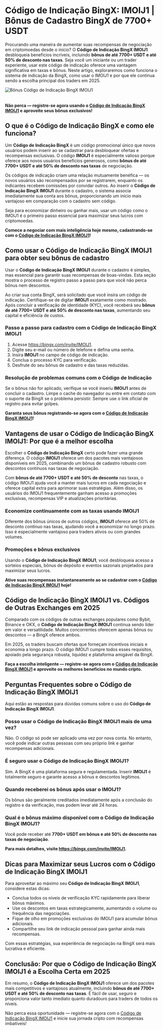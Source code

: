<h1>Código de Indicação BingX: IMOIJ1 | Bônus de Cadastro BingX de 7700+ USDT</h1>
<p>Procurando uma maneira de aumentar suas recompensas de negociação em criptomoedas desde o início? O <strong>Código de Indicação BingX IMOIJ1</strong> desbloqueia benefícios incríveis, incluindo <strong>bônus de até 7700+ USDT e até 50% de desconto nas taxas</strong>. Seja você um iniciante ou um trader experiente, usar este código de indicação oferece uma vantagem significativa em taxas e bônus. Neste artigo, exploraremos como funciona o sistema de indicação da BingX, como usar o IMOIJ1 e por que ele continua sendo a escolha principal dos traders em 2025.</p>
<img src="https://images.mirror-media.xyz/publication-images/ubp9hkvKYCbqJ3NidSYp3.png" alt="Bônus Código de Indicação BingX IMOIJ1" style="max-width:100%;height:auto;margin-bottom:20px;">
<p><strong>Não perca — registre-se agora usando o <a href="https://bingx.com/invite/IMOIJ1">Código de Indicação BingX IMOIJ1</a> e aproveite seus bônus exclusivos!</strong></p>

<h2>O que é o Código de Indicação BingX e como ele funciona?</h2>
<p>Um <strong>Código de Indicação BingX</strong> é um código promocional único que novos usuários podem inserir ao se cadastrar para desbloquear ofertas e recompensas exclusivas. O código <strong>IMOIJ1</strong> é especialmente valioso porque oferece aos novos usuários benefícios generosos, como <strong>bônus de até 7700+ USDT e até 50% de desconto nas taxas</strong> de negociação.</p>
<p>Os códigos de indicação criam uma relação mutuamente benéfica — os novos usuários são recompensados por se registrarem, enquanto os indicantes recebem comissões por convidar outros. Ao inserir o <strong>Código de Indicação BingX IMOIJ1</strong> durante o cadastro, o sistema associa imediatamente sua conta aos bônus, proporcionando um início mais vantajoso em comparação com o cadastro sem código.</p>
<p>Seja para economizar dinheiro ou ganhar mais, usar um código como o IMOIJ1 é o primeiro passo essencial para maximizar seus lucros com criptomoedas.</p>
<p><strong>Comece a negociar com mais inteligência hoje mesmo, cadastrando-se com o <a href="https://bingx.com/invite/IMOIJ1">Código de Indicação BingX IMOIJ1</a>!</strong></p>

<h2>Como usar o Código de Indicação BingX IMOIJ1 para obter seu bônus de cadastro</h2>
<p>Usar o <strong>Código de Indicação BingX IMOIJ1</strong> durante o cadastro é simples, mas essencial para garantir suas recompensas de boas-vindas. Esta seção mostra o processo de registro passo a passo para que você não perca bônus nem descontos.</p>
<p>Ao criar sua conta BingX, será solicitado que você insira um código de indicação. Certifique-se de digitar <strong>IMOIJ1</strong> exatamente como mostrado. Após concluir a verificação de identidade (KYC), você receberá seu <strong>bônus de até 7700+ USDT e até 50% de desconto nas taxas</strong>, aumentando seu capital e eficiência de custos.</p>

<h3>Passo a passo para cadastro com o Código de Indicação BingX IMOIJ1</h3>
<ol>
<li>Acesse <a href="https://bingx.com/invite/IMOIJ1">https://bingx.com/invite/IMOIJ1</a>.</li>
<li>Digite seu e-mail ou número de telefone e defina uma senha.</li>
<li>Insira <strong>IMOIJ1</strong> no campo de código de indicação.</li>
<li>Conclua o processo KYC para verificação.</li>
<li>Desfrute do seu bônus de cadastro e das taxas reduzidas.</li>
</ol>

<h3>Resolução de problemas comuns com o Código de Indicação</h3>
<p>Se o bônus não for aplicado, verifique se você inseriu <strong>IMOIJ1</strong> antes de concluir o cadastro. Limpe o cache do navegador ou entre em contato com o suporte da BingX se o problema persistir. Sempre use o link oficial de registro para evitar golpes.</p>
<p><strong>Garanta seus bônus registrando-se agora com o <a href="https://bingx.com/invite/IMOIJ1">Código de Indicação BingX IMOIJ1</a>!</strong></p>

<h2>Vantagens de usar o Código de Indicação BingX IMOIJ1: Por que é a melhor escolha</h2>
<p>Escolher o <strong>Código de Indicação BingX</strong> certo pode fazer uma grande diferença. O código <strong>IMOIJ1</strong> oferece um dos pacotes mais vantajosos disponíveis em 2025, combinando um bônus de cadastro robusto com descontos contínuos nas taxas de negociação.</p>
<p>Com <strong>bônus de até 7700+ USDT e até 50% de desconto</strong> nas taxas, o código IMOIJ1 ajuda você a manter mais lucros em cada negociação e oferece capital extra para aprimorar suas estratégias. Além disso, os usuários do IMOIJ1 frequentemente ganham acesso a promoções exclusivas, recompensas VIP e atualizações prioritárias.</p>

<h3>Economize continuamente com as taxas usando IMOIJ1</h3>
<p>Diferente dos bônus únicos de outros códigos, <strong>IMOIJ1</strong> oferece até 50% de desconto contínuo nas taxas, ajudando você a economizar no longo prazo. Isso é especialmente vantajoso para traders ativos ou com grandes volumes.</p>

<h3>Promoções e bônus exclusivos</h3>
<p>Usando o <strong>Código de Indicação BingX IMOIJ1</strong>, você desbloqueia acesso a sorteios especiais, bônus de depósito e eventos sazonais projetados para maximizar seus lucros.</p>
<p><strong>Ative suas recompensas instantaneamente ao se cadastrar com o <a href="https://bingx.com/invite/IMOIJ1">Código de Indicação BingX IMOIJ1</a> hoje!</strong></p>

<h2>Código de Indicação BingX IMOIJ1 vs. Códigos de Outras Exchanges em 2025</h2>
<p>Comparado com os códigos de outras exchanges populares como Bybit, Binance e OKX, o <strong>Código de Indicação BingX IMOIJ1</strong> continua sendo líder em valor e versatilidade. Muitos concorrentes oferecem apenas bônus ou descontos — a BingX oferece ambos.</p>
<p>Em 2025, os traders buscam ofertas que forneçam incentivos iniciais e economia a longo prazo. O código IMOIJ1 cumpre todos esses requisitos, apoiado pela segurança robusta, liquidez e plataforma amigável da BingX.</p>
<p><strong>Faça a escolha inteligente — registre-se agora com o <a href="https://bingx.com/invite/IMOIJ1">Código de Indicação BingX IMOIJ1</a> e aproveite os melhores benefícios no mundo cripto.</strong></p>

<h2>Perguntas Frequentes sobre o Código de Indicação BingX IMOIJ1</h2>
<p>Aqui estão as respostas para dúvidas comuns sobre o uso do <strong>Código de Indicação BingX IMOIJ1</strong>.</p>

<h3>Posso usar o Código de Indicação BingX IMOIJ1 mais de uma vez?</h3>
<p>Não. O código só pode ser aplicado uma vez por nova conta. No entanto, você pode indicar outras pessoas com seu próprio link e ganhar recompensas adicionais.</p>

<h3>É seguro usar o Código de Indicação BingX IMOIJ1?</h3>
<p>Sim. A BingX é uma plataforma segura e regulamentada. Inserir <strong>IMOIJ1</strong> é totalmente seguro e garante acesso a bônus e descontos legítimos.</p>

<h3>Quando receberei os bônus após usar o IMOIJ1?</h3>
<p>Os bônus são geralmente creditados imediatamente após a conclusão do registro e da verificação, mas podem levar até 24 horas.</p>

<h3>Qual é o bônus máximo disponível com o Código de Indicação BingX IMOIJ1?</h3>
<p>Você pode receber até <strong>7700+ USDT em bônus e até 50% de desconto nas taxas de negociação</strong>.</p>
<p><strong>Para mais detalhes, visite <a href="https://bingx.com/invite/IMOIJ1">https://bingx.com/invite/IMOIJ1</a>.</strong></p>

<h2>Dicas para Maximizar seus Lucros com o Código de Indicação BingX IMOIJ1</h2>
<p>Para aproveitar ao máximo seu <strong>Código de Indicação BingX IMOIJ1</strong>, considere estas dicas:</p>
<ul>
<li>Conclua todos os níveis de verificação KYC rapidamente para liberar bônus máximos.</li>
<li>Use os descontos em taxas estrategicamente, aumentando o volume ou frequência das negociações.</li>
<li>Fique de olho em promoções exclusivas do IMOIJ1 para acumular bônus adicionais.</li>
<li>Compartilhe seu link de indicação pessoal para ganhar ainda mais recompensas.</li>
</ul>
<p>Com essas estratégias, sua experiência de negociação na BingX será mais lucrativa e eficiente.</p>

<h2>Conclusão: Por que o Código de Indicação BingX IMOIJ1 é a Escolha Certa em 2025</h2>
<p>Em resumo, o <strong>Código de Indicação BingX IMOIJ1</strong> oferece um dos pacotes mais competitivos e vantajosos atualmente, incluindo <strong>bônus de até 7700+ USDT e até 50% de desconto nas taxas</strong>. É fácil de usar, seguro e proporciona valor tanto imediato quanto duradouro para traders de todos os níveis.</p>
<p>Não perca essa oportunidade — registre-se agora com o <a href="https://bingx.com/invite/IMOIJ1">Código de Indicação BingX IMOIJ1</a> e inicie sua jornada cripto com recompensas imbatíveis!</p>
